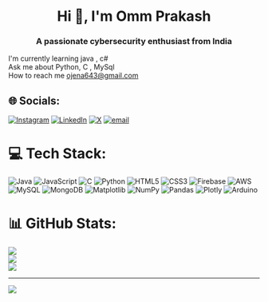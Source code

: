 <h1 align="center">Hi 👋, I'm Omm Prakash</h1>
<h3 align="center">A passionate cybersecurity enthusiast from India</h3>

I'm currently learning java , c#<br>Ask me about Python, C , MySql<br>How to reach me ojena643@gmail.com


## 🌐 Socials:
[![Instagram](https://img.shields.io/badge/Instagram-%23E4405F.svg?logo=Instagram&logoColor=white)](https://instagram.com/ommprakash71) [![LinkedIn](https://img.shields.io/badge/LinkedIn-%230077B5.svg?logo=linkedin&logoColor=white)](https://linkedin.com/in/omm-prakash-jena-54b9462b9) [![X](https://img.shields.io/badge/X-black.svg?logo=X&logoColor=white)](https://x.com/@OmmPrakash71) [![email](https://img.shields.io/badge/Email-D14836?logo=gmail&logoColor=white)](mailto:ojena643@gmail.com) 

# 💻 Tech Stack:
![Java](https://img.shields.io/badge/java-%23ED8B00.svg?style=for-the-badge&logo=openjdk&logoColor=white) ![JavaScript](https://img.shields.io/badge/javascript-%23323330.svg?style=for-the-badge&logo=javascript&logoColor=%23F7DF1E) ![C](https://img.shields.io/badge/c-%2300599C.svg?style=for-the-badge&logo=c&logoColor=white) ![Python](https://img.shields.io/badge/python-3670A0?style=for-the-badge&logo=python&logoColor=ffdd54) ![HTML5](https://img.shields.io/badge/html5-%23E34F26.svg?style=for-the-badge&logo=html5&logoColor=white) ![CSS3](https://img.shields.io/badge/css3-%231572B6.svg?style=for-the-badge&logo=css3&logoColor=white) ![Firebase](https://img.shields.io/badge/firebase-%23039BE5.svg?style=for-the-badge&logo=firebase) ![AWS](https://img.shields.io/badge/AWS-%23FF9900.svg?style=for-the-badge&logo=amazon-aws&logoColor=white) ![MySQL](https://img.shields.io/badge/mysql-4479A1.svg?style=for-the-badge&logo=mysql&logoColor=white) ![MongoDB](https://img.shields.io/badge/MongoDB-%234ea94b.svg?style=for-the-badge&logo=mongodb&logoColor=white) ![Matplotlib](https://img.shields.io/badge/Matplotlib-%23ffffff.svg?style=for-the-badge&logo=Matplotlib&logoColor=black) ![NumPy](https://img.shields.io/badge/numpy-%23013243.svg?style=for-the-badge&logo=numpy&logoColor=white) ![Pandas](https://img.shields.io/badge/pandas-%23150458.svg?style=for-the-badge&logo=pandas&logoColor=white) ![Plotly](https://img.shields.io/badge/Plotly-%233F4F75.svg?style=for-the-badge&logo=plotly&logoColor=white) ![Arduino](https://img.shields.io/badge/-Arduino-00979D?style=for-the-badge&logo=Arduino&logoColor=white)
# 📊 GitHub Stats:
![](https://github-readme-stats.vercel.app/api?username=Opjena&theme=dark&hide_border=true&include_all_commits=true&count_private=true)<br/>
![](https://nirzak-streak-stats.vercel.app/?user=Opjena&theme=dark&hide_border=true)<br/>
![](https://github-readme-stats.vercel.app/api/top-langs/?username=Opjena&theme=dark&hide_border=true&include_all_commits=true&count_private=true&layout=compact)

---
[![](https://visitcount.itsvg.in/api?id=Opjena&icon=0&color=0)](https://visitcount.itsvg.in)

<!-- Proudly created with GPRM ( https://gprm.itsvg.in ) -->
